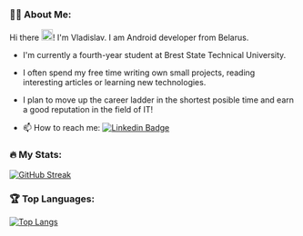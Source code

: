 ### :man_technologist: About Me:
Hi there <img src="https://camo.githubusercontent.com/e8e7b06ecf583bc040eb60e44eb5b8e0ecc5421320a92929ce21522dbc34c891/68747470733a2f2f6d656469612e67697068792e636f6d2f6d656469612f6876524a434c467a6361737252346961377a2f67697068792e676966" width="20">! I'm Vladislav. I am Android developer from Belarus. 
- I'm currently a fourth-year student at Brest State Technical University. 
- I often spend my free time writing own small projects, reading interesting articles or learning new technologies.
- I plan to move up the career ladder in the shortest posible time and earn a good reputation in the field of IT! 

- :mailbox: How to reach me: [![Linkedin Badge](https://img.shields.io/badge/-LinkedIn-blue?style=flat&logo=Linkedin&logoColor=white)](https://www.linkedin.com/in/vl-shcherba/)

### :fire: My Stats:
[![GitHub Streak](http://github-readme-streak-stats.herokuapp.com?user=baldehshnik&theme=dark)](https://git.io/streak-stats)



### 🏆 Top Languages:
[![Top Langs](https://github-readme-stats.vercel.app/api/top-langs/?username=baldehshnik&layout=compact&theme=vision-friendly-dark)](https://github.com/anuraghazra/github-readme-stats)
